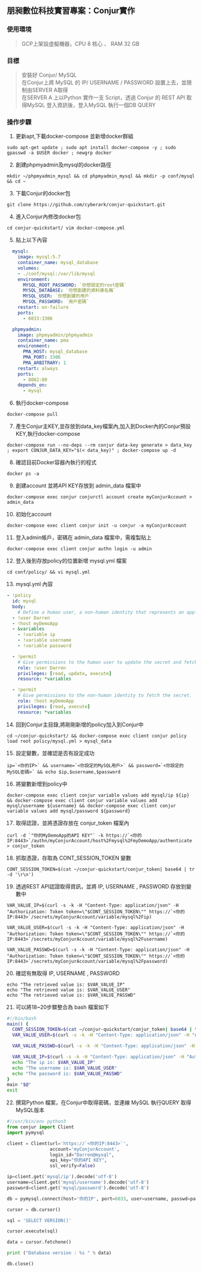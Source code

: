 ## 朋昶數位科技實習專案：Conjur實作

### 使用環境 
> GCP上架設虛擬機器，CPU 8 核心 、 RAM 32 GB

### 目標
> 安裝好 Conjur/ MySQL  
> 在Conjur上將 MySQL 的 IP/ USERNAME / PASSWORD 設置上去，並限制由SERVER A取得  
> 在SERVER A 上以Python 實作一支 Script，透過 Conjur 的 REST API 取得MySQL 登入資訊後，登入MySQL 執行一個DB QUERY  

### 操作步驟

1. 更新apt,下載docker-compose 並新增docker群組
```linux
sudo apt-get update ; sudo apt install docker-compose -y ; sudo gpasswd -a $USER docker ; newgrp docker
```

2. 創建phpmyadmin及mysql的docker路徑
```linux
mkdir ~/phpmyadmin_mysql && cd phpmyadmin_mysql && mkdir -p conf/mysql && cd ~
```
3. 下載Conjur的docker包
```linux
git clone https://github.com/cyberark/conjur-quickstart.git
```
4. 進入Conjur內修改docker包
```linux
cd conjur-quickstart/ vim docker-compose.yml
```

5. 貼上以下內容
```yml
  mysql:
    image: mysql:5.7
    container_name: mysql_database
    volumes:
    - ./conf/mysql:/var/lib/mysql
    environment:
      MYSQL_ROOT_PASSWORD: `你想設定的root密碼`
      MYSQL_DATABASE: `你想創建的資料庫名稱`
      MYSQL_USER: `你想創建的用戶`
      MYSQL_PASSWORD: `用戶密碼`
    restart: on-failure
    ports:
      - 6033:3306

  phpmyadmin:
    image: phpmyadmin/phpmyadmin
    container_name: pma
    environment:
      PMA_HOST: mysql_database
      PMA_PORT: 3306
      PMA_ARBITRARY: 1
    restart: always
    ports:
      - 8082:80
    depends_on:
      - mysql
```
6. 執行docker-compose
```linux
docker-compose pull
```
7. 產生Conjur主KEY,並存放到data_key檔案內,加入到Docker內的Conjur預設KEY,執行docker-compose
```linux
docker-compose run --no-deps --rm conjur data-key generate > data_key ; export CONJUR_DATA_KEY="$(< data_key)" ; docker-compose up -d
```

8. 確認目前Docker容器內執行的程式
```linux
docker ps -a
```

9. 創建account 並將API KEY存放到 admin_data 檔案中
```linux
docker-compose exec conjur conjurctl account create myConjurAccount > admin_data
```

10. 初始化account
```linux
docker-compose exec client conjur init -u conjur -a myConjurAccount
```
11. 登入admin帳戶，密碼在 admin_data 檔案中，需複製貼上
```linux
docker-compose exec client conjur authn login -u admin
```
12. 登入後到存放policy的位置新增 mysql.yml 檔案
```linux
cd conf/policy/ && vi mysql.yml
```
13. mysql.yml 內容
```yml
- !policy
  id: mysql
  body:
    # Define a human user, a non-human identity that represents an application, and a secret
  - !user Darren
  - !host myDemoApp
  - &variables
    - !variable ip
    - !variable username
    - !variable password

  - !permit
    # Give permissions to the human user to update the secret and fetch the secret.
    role: !user Darren
    privileges: [read, update, execute]
    resource: *variables

  - !permit
    # Give permissions to the non-human identity to fetch the secret.
    role: !host myDemoApp
    privileges: [read, execute]
    resource: *variables
```

14. 回到Conjur主目錄,將剛剛新增的policy加入到Conjur中
```linux
cd ~/conjur-quickstart/ && docker-compose exec client conjur policy load root policy/mysql.yml > mysql_data
```

15. 設定變數，並確認是否有設定成功
```linux
ip=`<你的IP>` && username=`<你設定的MySQL用戶>` && password=`<你設定的MySQL密碼>` && echo $ip,$username,$password
```

16. 將變數新增到policy中
```linux
docker-compose exec client conjur variable values add mysql/ip ${ip} && docker-compose exec client conjur variable values add mysql/username ${username} && docker-compose exec client conjur variable values add mysql/password ${password}
```

17. 取得認證，並將憑證存放在 conjur_token 檔案內
```linux
curl -d `"你的MyDemoApp的API KEY"` -k https://`<你的IP:8443>`/authn/myConjurAccount/host%2Fmysql%2FmyDemoApp/authenticate > conjur_token
```

18. 抓取憑證，存取為 CONT_SESSION_TOKEN 變數
```linux
CONT_SESSION_TOKEN=$(cat ~/conjur-quickstart/conjur_token| base64 | tr -d '\r\n')                                                  
```

19. 透過REST API認證取得資訊，並將 IP, USERNAME , PASSWORD 存放到變數中
```linux
VAR_VALUE_IP=$(curl -s -k -H "Content-Type: application/json" -H "Authorization: Token token=\"$CONT_SESSION_TOKEN\"" https://`<你的IP:8443>`/secrets/myConjurAccount/variable/mysql%2Fip)
```
```linux
VAR_VALUE_USER=$(curl -s -k -H "Content-Type: application/json" -H "Authorization: Token token=\"$CONT_SESSION_TOKEN\"" https://`<你的IP:8443>`/secrets/myConjurAccount/variable/mysql%2Fusername)
```
```linux
VAR_VALUE_PASSWD=$(curl -s -k -H "Content-Type: application/json" -H "Authorization: Token token=\"$CONT_SESSION_TOKEN\"" https://`<你的IP:8443>`/secrets/myConjurAccount/variable/mysql%2Fpassword)
```

20. 確認有無取得 IP, USERNAME , PASSWORD
```linux
echo "The retrieved value is: $VAR_VALUE_IP"
echo "The retrieved value is: $VAR_VALUE_USER"
echo "The retrieved value is: $VAR_VALUE_PASSWD"
```

21. 可以將18~20步驟整合為 bash 檔案如下
```bash
#!/bin/bash
main() {
  CONT_SESSION_TOKEN=$(cat ~/conjur-quickstart/conjur_token| base64 | tr -d '\r\n')
  VAR_VALUE_USER=$(curl -s -k -H "Content-Type: application/json" -H "Authorization: Token token=\"$CONT_SESSION_TOKEN\"" https://`<你的IP:8443>`/secrets/myConjurAccount/variable/mysql%2Fusername)

  VAR_VALUE_PASSWD=$(curl -s -k -H "Content-Type: application/json" -H "Authorization: Token token=\"$CONT_SESSION_TOKEN\"" https://`<你的IP:8443>`/secrets/myConjurAccount/variable/mysql%2Fpassword)

  VAR_VALUE_IP=$(curl -s -k -H "Content-Type: application/json" -H "Authorization: Token token=\"$CONT_SESSION_TOKEN\"" https://`<你的IP:8443>`/secrets/myConjurAccount/variable/mysql%2Fip)
  echo "The ip is: $VAR_VALUE_IP"
  echo "The username is: $VAR_VALUE_USER"
  echo "The password is: $VAR_VALUE_PASSWD"
}
main "$@"
exit
```

22. 撰寫Python 檔案，在Conjur中取得密碼，並連線 MySQL 執行QUERY 取得MySQL版本
```python
#!/usr/bin/env python3
from conjur import Client
import pymysql

client = Client(url='https://`<你的IP:8443>`',
                account='myConjurAccount',
                login_id="Darren@mysql",
                api_key="你的API KEY",
                ssl_verify=False)

ip=client.get('mysql/ip').decode('utf-8')
username=client.get('mysql/username').decode('utf-8')
password=client.get('mysql/password').decode('utf-8')

db = pymysql.connect(host='你的IP', port=6033, user=username, passwd=password, db='test', charset='utf8')

cursor = db.cursor()

sql = 'SELECT VERSION()'

cursor.execute(sql)

data = cursor.fetchone()

print ("Database version : %s " % data)

db.close()
```
